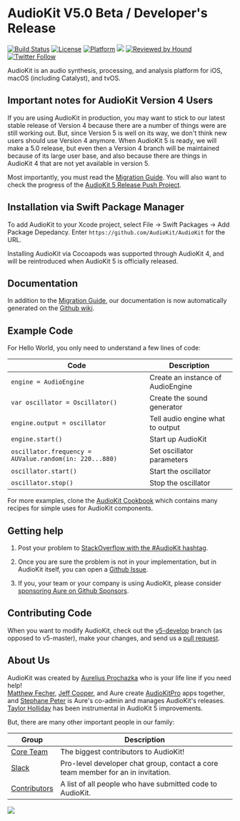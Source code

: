 AudioKit V5.0 Beta / Developer's Release
===

[![Build Status](https://github.com/AudioKit/AudioKit/workflows/CI/badge.svg)](https://github.com/AudioKit/AudioKit/actions?query=workflow%3ACI)
[![License](https://img.shields.io/cocoapods/l/AudioKit.svg?style=flat)](https://github.com/AudioKit/AudioKit/blob/master/LICENSE)
[![Platform](https://img.shields.io/cocoapods/p/AudioKit.svg?style=flat)](http://cocoadocs.org/docsets/AudioKit)
<img src="https://img.shields.io/badge/in-swift5.0-orange.svg">
[![Reviewed by Hound](https://img.shields.io/badge/Reviewed_by-Hound-8E64B0.svg)](https://houndci.com)
[![Twitter Follow](https://img.shields.io/twitter/follow/AudioKitPro.svg?style=social)](http://twitter.com/AudioKitPro)

AudioKit is an audio synthesis, processing, and analysis platform for iOS, macOS (including Catalyst), and tvOS. 

## Important notes for AudioKit Version 4 Users

If you are using AudioKit in production, you may want to stick to our latest stable release of Version 4 because there are a number of things were are still working out. 
But, since Version 5 is well on its way, we don't think new users should use Version 4 anymore. When AudioKit 5 is ready, we will make a 5.0 release, but even then
a Version 4 branch will be maintained because of its large user base, and also because there are things in AudioKit 4 that are not yet available in version 5.

Most importantly, you must read the [Migration Guide](docs/MigrationGuide.md). 
You will also want to check the progress of the [AudioKit 5 Release Push Project](https://github.com/AudioKit/AudioKit/projects/5).

## Installation via Swift Package Manager

To add AudioKit to your Xcode project, select File -> Swift Packages -> Add Package Depedancy. Enter `https://github.com/AudioKit/AudioKit` for the URL.

Installing AudioKit via Cocoapods was supported through AudioKit 4, and will be reintroduced when AudioKit 5 is officially released.

## Documentation

In addition to the [Migration Guide](docs/MigrationGuide.md), our documentation is now automatically generated on the [Github wiki](wiki).

## Example Code

For Hello World, you only need to understand a few lines of code:

| Code                                                   | Description                       |
| ------------------------------------------------------ | --------------------------------- |
| `engine = AudioEngine`                                 | Create an instance of AudioEngine |
| `var oscillator = Oscillator()`                        | Create the sound generator        |
| `engine.output = oscillator`                           | Tell audio engine what to output  |
| `engine.start()`                                       | Start up AudioKit                 |
| `oscillator.frequency = AUValue.random(in: 220...880)` | Set oscillator parameters         |
| `oscillator.start()`                                   | Start the oscillator              |
| `oscillator.stop()`                                    | Stop the oscillator               |

For more examples, clone the [AudioKit Cookbook](https://github.com/AudioKit/Cookbook) which contains many recipes for simple uses for AudioKit components.

## Getting help

1. Post your problem to [StackOverflow with the #AudioKit hashtag](https://stackoverflow.com/questions/tagged/audiokit).

2. Once you are sure the problem is not in your implementation, but in AudioKit itself, you can open a [Github Issue](https://github.com/audiokit/AudioKit/issues).

3. If you, your team or your company is using AudioKit, please consider [sponsoring Aure on Github Sponsors](http://github.com/sponsors/aure).

## Contributing Code

When you want to modify AudioKit, check out the [v5-develop](https://github.com/audiokit/AudioKit/tree/v5-develop) branch (as opposed to v5-master), 
make your changes, and send us a [pull request](https://github.com/audiokit/AudioKit/pulls).


## About Us

AudioKit was created by 
[Aurelius Prochazka](https://github.com/aure) who is your life line if you need help!  
[Matthew Fecher](https://github.com/analogcode), 
[Jeff Cooper](https://github.com/eljeff), and Aure create [AudioKitPro](http://audiokitpro.com/) apps together, and
[Stephane Peter](https://github.com/megastep) is Aure's co-admin and manages AudioKit's releases. 
[Taylor Holliday](https://github.com/wtholliday) has been instrumental in AudioKit 5 improvements.

But, there are many other important people in our family:

| Group                                                                    | Description                                                                      |
| ------------------------------------------------------------------------ | -------------------------------------------------------------------------------- |
| [Core Team](https://github.com/orgs/AudioKit/people)                     | The biggest contributors to AudioKit!                                            |
| [Slack](https://audiokit.slack.com)                                      | Pro-level developer chat group, contact a core team member for an in invitation. |
| [Contributors](https://github.com/AudioKit/AudioKit/graphs/contributors) | A list of all people who have submitted code to AudioKit.                        |

<a href="https://github.com/AudioKit/AudioKit/graphs/contributors"><img src="https://opencollective.com/AudioKit/contributors.svg?width=890&button=false" /></a>



